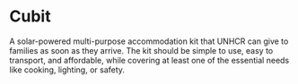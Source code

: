 # Cubit
A solar-powered multi-purpose accommodation kit that UNHCR can give to families as soon as they arrive. The kit should be simple to use, easy to transport, and affordable, while covering at least one of the essential needs like cooking, lighting, or safety.
